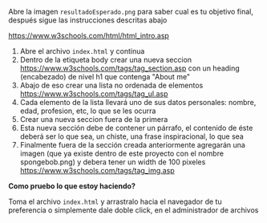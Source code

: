 Abre la imagen `resultadoEsperado.png` para saber cual es tu objetivo final, después sigue las instrucciones descritas abajo

https://www.w3schools.com/html/html_intro.asp

1. Abre el archivo `index.html` y continua
2. Dentro de la etiqueta body crear una nueva seccion https://www.w3schools.com/tags/tag_section.asp con un heading (encabezado) de nivel h1 que contenga "About me"
3. Abajo de eso crear una lista no ordenada de elementos https://www.w3schools.com/tags/tag_ul.asp
4. Cada elemento de la lista llevará uno de sus datos personales: nombre, edad, profesion, etc, lo que se les ocurra
5. Crear una nueva seccion fuera de la primera
6. Esta nueva sección debe de contener un párrafo, el contenido de éste deberá ser lo que sea, un chiste, una frase inspiracional, lo que sea
7. Finalmente fuera de la sección creada anteriormente agregarán una imagen (que ya existe dentro de este proyecto con el nombre spongebob.png) y debera tener un width de 100 pixeles https://www.w3schools.com/tags/tag_img.asp

**Como pruebo lo que estoy haciendo?**

Toma el archivo `index.html` y arrastralo hacia el navegador de tu preferencia o simplemente dale doble click, en el administrador de archivos
